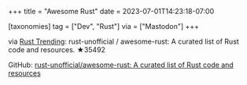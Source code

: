 +++
title = "Awesome Rust"
date = 2023-07-01T14:23:18-07:00

[taxonomies]
tag = ["Dev", "Rust"]
via = ["Mastodon"]
+++

via [Rust Trending](https://mastodon.pbzweihander.dev/@RustTrending/110640569914845419): rust-unofficial / awesome-rust: A curated list of Rust code and resources. ★35492

<!-- more -->

GitHub: [rust-unofficial/awesome-rust: A curated list of Rust code and resources](https://github.com/rust-unofficial/awesome-rust)
